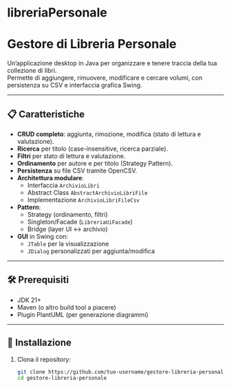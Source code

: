 # libreriaPersonale
# Gestore di Libreria Personale

Un’applicazione desktop in Java per organizzare e tenere traccia della tua collezione di libri.  
Permette di aggiungere, rimuovere, modificare e cercare volumi, con persistenza su CSV e interfaccia grafica Swing.

---

## 📋 Caratteristiche

- **CRUD completo**: aggiunta, rimozione, modifica (stato di lettura e valutazione).
- **Ricerca** per titolo (case-insensitive, ricerca parziale).
- **Filtri** per stato di lettura e valutazione.
- **Ordinamento** per autore e per titolo (Strategy Pattern).
- **Persistenza** su file CSV tramite OpenCSV.
- **Architettura modulare**:
    - Interfaccia `ArchivioLibri`
    - Abstract Class `AbstractArchivioLibriFile`
    - Implementazione `ArchivioLibriFileCsv`
- **Pattern**:
    - Strategy (ordinamento, filtri)
    - Singleton/Facade (`LibreriaUiFacade`)
    - Bridge (layer UI ↔ archivio)
- **GUI** in Swing con:
    - `JTable` per la visualizzazione
    - `JDialog` personalizzati per aggiunta/modifica

---

## 🛠️ Prerequisiti

- JDK 21+
- Maven (o altro build tool a piacere)
- Plugin PlantUML (per generazione diagrammi)

---

## 🚀 Installazione

1. Clona il repository:
   ```bash
   git clone https://github.com/tuo-username/gestore-libreria-personale.git
   cd gestore-libreria-personale


